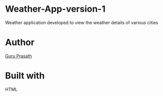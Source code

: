 # Weather-App-version-1

Weather application developed to view the weather details of various cities 

# Author

<a href="https://github.com/guruk05">Guru Prasath</a>

# Built with

HTML
